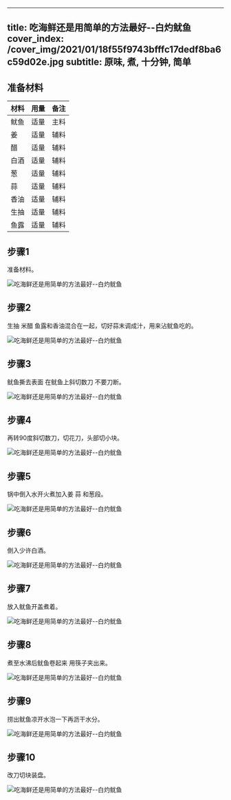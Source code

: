 
---
title: 吃海鲜还是用简单的方法最好--白灼鱿鱼
cover_index: /cover_img/2021/01/18f55f9743bfffc17dedf8ba6c59d02e.jpg
subtitle: 原味, 煮, 十分钟, 简单
---

## 准备材料

| 材料     | 用量 | 备注|
| ------- | ----- | --- |
| 鱿鱼 | 适量| 主料 |
| 姜 | 适量| 辅料 |
| 醋 | 适量| 辅料 |
| 白酒 | 适量| 辅料 |
| 葱 | 适量| 辅料 |
| 蒜 | 适量| 辅料 |
| 香油 | 适量| 辅料 |
| 生抽 | 适量| 辅料 |
| 鱼露 | 适量| 辅料 |

## 步骤1

准备材料。

![吃海鲜还是用简单的方法最好--白灼鱿鱼](https://i8.meishichina.com/attachment/recipe/201010/201010151726022.JPG?x-oss-process=style/p320) 

## 步骤2

生抽 米醋 鱼露和香油混合在一起，切好蒜末调成汁，用来沾鱿鱼吃的。

![吃海鲜还是用简单的方法最好--白灼鱿鱼](https://i8.meishichina.com/attachment/recipe/201010/201010151727318.JPG?x-oss-process=style/p320) 

## 步骤3

鱿鱼撕去表面 在鱿鱼上斜切数刀 不要刀断。

![吃海鲜还是用简单的方法最好--白灼鱿鱼](https://i8.meishichina.com/attachment/recipe/201010/201010151729450.JPG?x-oss-process=style/p320) 

## 步骤4

再转90度斜切数刀，切花刀，头部切小块。

![吃海鲜还是用简单的方法最好--白灼鱿鱼](https://i8.meishichina.com/attachment/recipe/201010/201010151730571.JPG?x-oss-process=style/p320) 

## 步骤5

锅中倒入水开火煮加入姜 蒜 和葱段。

![吃海鲜还是用简单的方法最好--白灼鱿鱼](https://i8.meishichina.com/attachment/recipe/201010/201010151731539.JPG?x-oss-process=style/p320) 

## 步骤6

倒入少许白酒。

![吃海鲜还是用简单的方法最好--白灼鱿鱼](https://i8.meishichina.com/attachment/recipe/201010/201010151732211.JPG?x-oss-process=style/p320) 

## 步骤7

放入鱿鱼开盖煮着。

![吃海鲜还是用简单的方法最好--白灼鱿鱼](https://i8.meishichina.com/attachment/recipe/201010/201010151732553.JPG?x-oss-process=style/p320) 

## 步骤8

煮至水沸后鱿鱼卷起来 用筷子夹出来。

![吃海鲜还是用简单的方法最好--白灼鱿鱼](https://i8.meishichina.com/attachment/recipe/201010/201010151733289.JPG?x-oss-process=style/p320) 

## 步骤9

捞出鱿鱼凉开水泡一下再沥干水分。

![吃海鲜还是用简单的方法最好--白灼鱿鱼](https://i8.meishichina.com/attachment/recipe/201010/201010151734283.JPG?x-oss-process=style/p320) 

## 步骤10

改刀切块装盘。

![吃海鲜还是用简单的方法最好--白灼鱿鱼](https://i8.meishichina.com/attachment/recipe/201010/201010151735486.JPG?x-oss-process=style/p320) 

